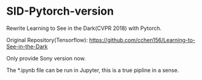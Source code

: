 # SID-Pytorch-version
Rewrite Learning to See in the Dark(CVPR 2018) with Pytorch.

Original Repository(Tensorflow): <https://github.com/cchen156/Learning-to-See-in-the-Dark>

Only provide Sony version now.

The \*.ipynb file can be run in Jupyter, this is a true pipline in a sense.

